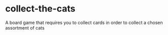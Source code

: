 # collect-the-cats
A board game that requires you to collect cards in order to collect a chosen assortment of cats
